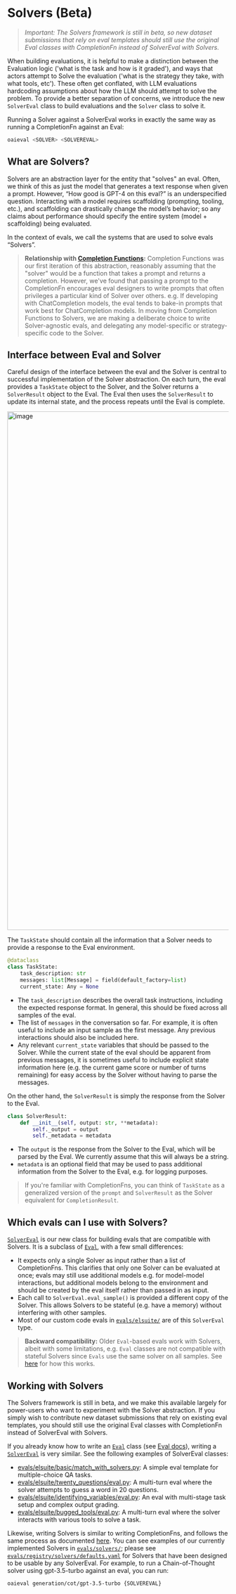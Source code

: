 # Solvers (Beta)

> *Important: The Solvers framework is still in beta, so new dataset submissions that rely on eval templates should still use the original Eval classes with CompletionFn instead of SolverEval with Solvers.*

When building evaluations, it is helpful to make a distinction between the Evaluation logic ('what is the task and how is it graded'), and ways that actors attempt to Solve the evaluation ('what is the strategy they take, with what tools, etc'). These often get conflated, with LLM evaluations hardcoding assumptions about how the LLM should attempt to solve the problem. To provide a better separation of concerns, we introduce the new `SolverEval` class to build evaluations and the `Solver` class to solve it.

Running a Solver against a SolverEval works in exactly the same way as running a CompletionFn against an Eval:
```bash
oaieval <SOLVER> <SOLVEREVAL>
```

## What are Solvers?
Solvers are an abstraction layer for the entity that "solves" an eval. Often, we think of this as just the model that generates a text response when given a prompt. However, “How good is GPT-4 on this eval?” is an underspecified question. Interacting with a model requires scaffolding (prompting, tooling, etc.), and scaffolding can drastically change the model’s behavior; so any claims about performance should specify the entire system (model + scaffolding) being evaluated.

In the context of evals, we call the systems that are used to solve evals “Solvers”.

> **Relationship with [Completion Functions](/docs/completion-fns.md):** Completion Functions was our first iteration of this abstraction, reasonably assuming that the "solver" would be a function that takes a prompt and returns a completion. However, we've found that passing a prompt to the CompletionFn encourages eval designers to write prompts that often privileges a particular kind of Solver over others. e.g. If developing with ChatCompletion models, the eval tends to bake-in prompts that work best for ChatCompletion models. In moving from Completion Functions to Solvers, we are making a deliberate choice to write Solver-agnostic evals, and delegating any model-specific or strategy-specific code to the Solver.

## Interface between Eval and Solver

Careful design of the interface between the eval and the Solver is central to successful implementation of the Solver abstraction. On each turn, the eval provides a `TaskState` object to the Solver, and the Solver returns a `SolverResult` object to the Eval. The Eval then uses the `SolverResult` to update its internal state, and the process repeats until the Eval is complete.

<img width="1180" alt="image" src="https://github.com/openai/evals/assets/7796965/0e9c37d7-ed9e-47d4-bb9c-6bf909c19927">

The `TaskState` should contain all the information that a Solver needs to provide a response to the Eval environment. 
```python
@dataclass
class TaskState:
    task_description: str
    messages: list[Message] = field(default_factory=list)
    current_state: Any = None
```
- The `task_description` describes the overall task instructions, including the expected response format. In general, this should be fixed across all samples of the eval.
- The list of `messages` in the conversation so far. For example, it is often useful to include an input sample as the first message. Any previous interactions should also be included here.
- Any relevant `current_state` variables that should be passed to the Solver. While the current state of the eval should be apparent from previous messages, it is sometimes useful to include explicit state information here (e.g. the current game score or number of turns remaining) for easy access by the Solver without having to parse the messages.

On the other hand, the `SolverResult` is simply the response from the Solver to the Eval.
```python
class SolverResult:
    def __init__(self, output: str, **metadata):
        self._output = output
        self._metadata = metadata
```
- The `output` is the response from the Solver to the Eval, which will be parsed by the Eval. We currently assume that this will always be a string.
- `metadata` is an optional field that may be used to pass additional information from the Solver to the Eval, e.g. for logging purposes.

> If you're familiar with CompletionFns, you can think of `TaskState` as a generalized version of the `prompt` and `SolverResult` as the Solver equivalent for `CompletionResult`.

## Which evals can I use with Solvers?

[`SolverEval`](/evals/eval.py#L168) is our new class for building evals that are compatible with Solvers. It is a subclass of [`Eval`](/evals/eval.py#L46), with a few small differences:
- It expects only a single Solver as input rather than a list of CompletionFns. This clarifies that only one Solver can be evaluated at once; evals may still use additional models e.g. for model-model interactions, but additional models belong to the environment and should be created by the eval itself rather than passed in as input.
- Each call to `SolverEval.eval_sample()` is provided a different copy of the Solver. This allows Solvers to be stateful (e.g. have a memory) without interfering with other samples.
- Most of our custom code evals in [`evals/elsuite/`](/evals/elsuite/) are of this `SolverEval` type.

> **Backward compatibility:** Older `Eval`-based evals work with Solvers, albeit with some limitations, e.g. `Eval` classes are not compatible with stateful Solvers since `Evals` use the same solver on all samples. See [here](/evals/completion_fns/solver_completion_fn.py) for how this works.

## Working with Solvers

The Solvers framework is still in beta, and we make this available largely for power-users who want to experiment with the Solver abstraction. If you simply wish to contribute new dataset submissions that rely on existing eval templates, you should still use the original Eval classes with CompletionFn instead of SolverEval with Solvers.

If you already know how to write an [`Eval`](/evals/eval.py#L46) class (see [Eval docs](/docs/custom-eval.md)), writing a [`SolverEval`](/evals/eval.py#L168) is very similar. See the following examples of SolverEval classes:
- [evals/elsuite/basic/match_with_solvers.py](/evals/elsuite/basic/match_with_solvers.py): A simple eval template for multiple-choice QA tasks.
- [evals/elsuite/twenty_questions/eval.py](/evals/elsuite/twenty_questions/eval.py): A multi-turn eval where the solver attempts to guess a word in 20 questions.
- [evals/elsuite/identifying_variables/eval.py](/evals/elsuite/identifying_variables/eval.py): An eval with multi-stage task setup and complex output grading.
- [evals/elsuite/bugged_tools/eval.py](/evals/elsuite/bugged_tools/eval.py): A multi-turn eval where the solver interacts with various tools to solve a task.

Likewise, writing Solvers is similar to writing CompletionFns, and follows the same process as documented [here](/docs/completion-fns.md). You can see examples of our currently implemented Solvers in [`evals/solvers/`](/evals/solvers); please see [`evals/registry/solvers/defaults.yaml`](/evals/registry/solvers/defaults.yaml) for Solvers that have been designed to be usable by any SolverEval. For example, to run a Chain-of-Thought solver using gpt-3.5-turbo against an eval, you can run:
```bash
oaieval generation/cot/gpt-3.5-turbo {SOLVEREVAL}
```
